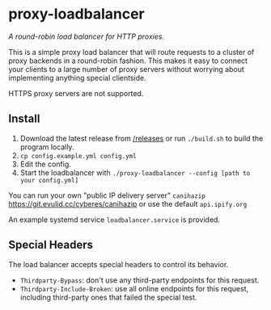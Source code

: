 # proxy-loadbalancer

_A round-robin load balancer for HTTP proxies._

This is a simple proxy load balancer that will route requests to a cluster of proxy backends in a round-robin fashion.
This makes it easy to connect your clients to a large number of proxy servers without worrying about implementing
anything special clientside.

HTTPS proxy servers are not supported.

## Install

1.  Download the latest release from [/releases](https://git.evulid.cc/cyberes/proxy-loadbalancer/releases) or run `./build.sh` to build the program locally.
2.  `cp config.example.yml config.yml`
3.  Edit the config.
4.  Start the loadbalancer with `./proxy-loadbalancer --config [path to your config.yml]`

You can run your own "public IP delivery server" `canihazip` <https://git.evulid.cc/cyberes/canihazip> or use the default `api.ipify.org`

An example systemd service `loadbalancer.service` is provided.

## Special Headers

The load balancer accepts special headers to control its behavior.

-   `Thirdparty-Bypass`: don't use any third-party endpoints for this request.
-   `Thirdparty-Include-Broken`: use all online endpoints for this request, including third-party ones that failed the special test.
